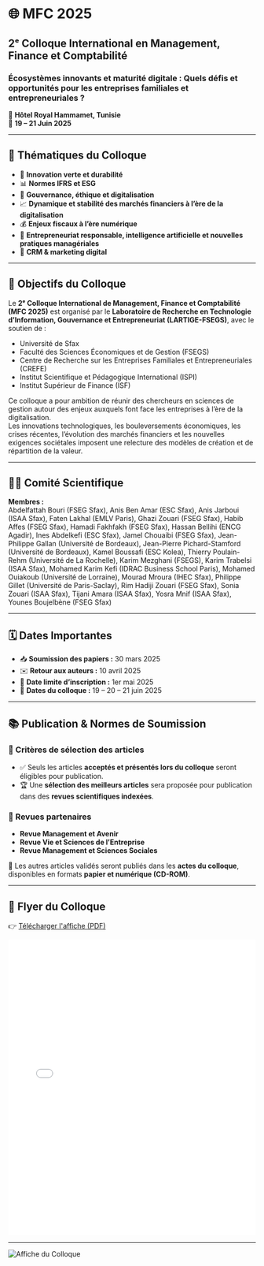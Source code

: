# 🌐 MFC 2025  
## 2ᵉ Colloque International en Management, Finance et Comptabilité  

### **Écosystèmes innovants et maturité digitale : Quels défis et opportunités pour les entreprises familiales et entrepreneuriales ?**

📍 **Hôtel Royal Hammamet, Tunisie**  
📅 **19 – 21 Juin 2025**

---

## 📝 Thématiques du Colloque

- 🌱 **Innovation verte et durabilité**  
- 📊 **Normes IFRS et ESG**  
- 💼 **Gouvernance, éthique et digitalisation**  
- 📈 **Dynamique et stabilité des marchés financiers à l’ère de la digitalisation**  
- 💰 **Enjeux fiscaux à l’ère numérique**  
- 🤖 **Entrepreneuriat responsable, intelligence artificielle et nouvelles pratiques managériales**  
- 📣 **CRM & marketing digital**

---

## 🎯 Objectifs du Colloque

Le **2ᵉ Colloque International de Management, Finance et Comptabilité (MFC 2025)** est organisé par le **Laboratoire de Recherche en Technologie d’Information, Gouvernance et Entrepreneuriat (LARTIGE-FSEGS)**, avec le soutien de :

- Université de Sfax  
- Faculté des Sciences Économiques et de Gestion (FSEGS)  
- Centre de Recherche sur les Entreprises Familiales et Entrepreneuriales (CREFE)  
- Institut Scientifique et Pédagogique International (ISPI)  
- Institut Supérieur de Finance (ISF)

Ce colloque a pour ambition de réunir des chercheurs en sciences de gestion autour des enjeux auxquels font face les entreprises à l’ère de la digitalisation.  
Les innovations technologiques, les bouleversements économiques, les crises récentes, l’évolution des marchés financiers et les nouvelles exigences sociétales imposent une relecture des modèles de création et de répartition de la valeur.

---

## 👩‍🔬 Comité Scientifique

**Membres :**  
Abdelfattah Bouri (FSEG Sfax), Anis Ben Amar (ESC Sfax), Anis Jarboui (ISAA Sfax), Faten Lakhal (EMLV Paris), Ghazi Zouari (FSEG Sfax), Habib Affes (FSEG Sfax), Hamadi Fakhfakh (FSEG Sfax), Hassan Bellihi (ENCG Agadir), Ines Abdelkefi (ESC Sfax), Jamel Chouaibi (FSEG Sfax), Jean-Philippe Gallan (Université de Bordeaux), Jean-Pierre Pichard-Stamford (Université de Bordeaux), Kamel Boussafi (ESC Kolea), Thierry Poulain-Rehm (Université de La Rochelle), Karim Mezghani (FSEGS), Karim Trabelsi (ISAA Sfax), Mohamed Karim Kefi (IDRAC Business School Paris), Mohamed Ouiakoub (Université de Lorraine), Mourad Mroura (IHEC Sfax), Philippe Gillet (Université de Paris-Saclay), Rim Hadiji Zouari (FSEG Sfax), Sonia Zouari (ISAA Sfax), Tijani Amara (ISAA Sfax), Yosra Mnif (ISAA Sfax), Younes Boujelbène (FSEG Sfax)

---

## 🗓️ Dates Importantes

- 📥 **Soumission des papiers :** 30 mars 2025  
- ✉️ **Retour aux auteurs :** 10 avril 2025  
- 📝 **Date limite d’inscription :** 1er mai 2025  
- 📅 **Dates du colloque :** 19 – 20 – 21 juin 2025  

---

## 📚 Publication & Normes de Soumission

### 📝 Critères de sélection des articles

- ✅ Seuls les articles **acceptés et présentés lors du colloque** seront éligibles pour publication.  
- 🏆 Une **sélection des meilleurs articles** sera proposée pour publication dans des **revues scientifiques indexées**.

### 📘 Revues partenaires

- **Revue Management et Avenir**  
- **Revue Vie et Sciences de l’Entreprise**  
- **Revue Management et Sciences Sociales**

📌 Les autres articles validés seront publiés dans les **actes du colloque**, disponibles en formats **papier et numérique (CD-ROM)**.

---

## 📄 Flyer du Colloque

👉 [Télécharger l'affiche (PDF)](Affiche.pdf)

<iframe src="Affiche.pdf" width="100%" height="600px" style="border: none;"></iframe>

---

![Affiche du Colloque](https://github.com/user-attachments/assets/54160541-e276-4af4-9b96-e9fbcfa9fc52)
